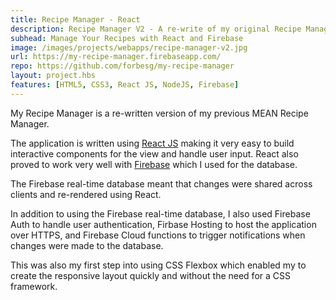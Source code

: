 ```yaml
---
title: Recipe Manager - React
description: Recipe Manager V2 - A re-write of my original Recipe Manager Application that is written in React with a Firebase backend.
subhead: Manage Your Recipes with React and Firebase
image: /images/projects/webapps/recipe-manager-v2.jpg
url: https://my-recipe-manager.firebaseapp.com/
repo: https://github.com/forbesg/my-recipe-manager
layout: project.hbs
features: [HTML5, CSS3, React JS, NodeJS, Firebase]
---
```


My Recipe Manager is a re-written version of my previous MEAN Recipe Manager.

The application is written using <a href="https://facebook.github.io/react/React">React JS</a>
making it very easy to build interactive components for the view and handle user
input. React also proved to work very well with
<a href="https://firebase.google.com/" target="blank">Firebase</a> which I
used for the database.

The Firebase real-time database meant that changes were shared across clients and
re-rendered using React.

In addition to using the Firebase real-time database, I also used Firebase Auth
to handle user authentication, Firbase Hosting to host the application over HTTPS,
and Firebase Cloud functions to trigger notifications when changes were made to
the database.

This was also my first step into using CSS Flexbox which enabled my to create
the responsive layout quickly and without the need for a CSS framework.
